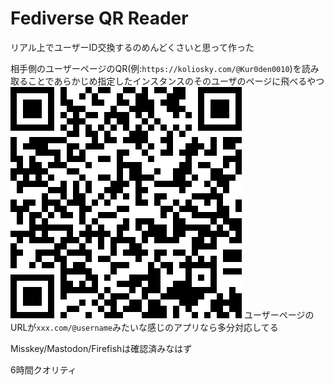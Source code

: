 # Fediverse QR Reader

リアル上でユーザーID交換するのめんどくさいと思って作った

相手側のユーザーページのQR(例:`https://koliosky.com/@Kur0den0010`)を読み取ることであらかじめ指定したインスタンスのそのユーザのページに飛べるやつ
![QRコード](./qr.png)
ユーザーページのURLが`xxx.com/@username`みたいな感じのアプリなら多分対応してる

Misskey/Mastodon/Firefishは確認済みなはず

6時間クオリティ

